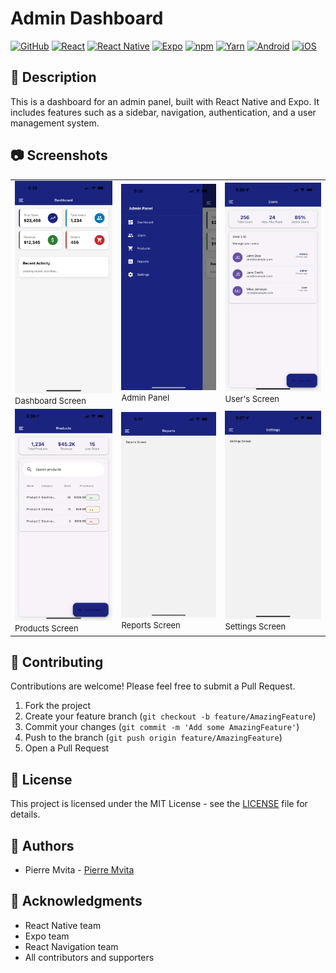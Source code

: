 # Admin Dashboard
[![GitHub](https://img.shields.io/badge/GitHub-100000?style=for-the-badge&logo=github&logoColor=white)](https://github.com/pmvita/admin-dashoard_v3)
[![React](https://img.shields.io/badge/React-20232A?style=for-the-badge&logo=react&logoColor=61DAFB)](https://reactjs.org/)
[![React Native](https://img.shields.io/badge/React%20Native-000000?style=for-the-badge&logo=react&logoColor=61DAFB)](https://reactnative.dev/)
[![Expo](https://img.shields.io/badge/Expo-1C1E94?style=for-the-badge&logo=expo&logoColor=white)](https://expo.dev/@pmvita/admin-dashoard_v3)
[![npm](https://img.shields.io/badge/npm-%23003A2C.svg?style=for-the-badge&logo=npm&logoColor=white)](https://www.npmjs.com/package/admin-dashoard_v3)
[![Yarn](https://img.shields.io/badge/yarn-%232C8EBB.svg?style=for-the-badge&logo=yarn&logoColor=white)](https://yarnpkg.com/)
[![Android](https://img.shields.io/badge/Android-3DDC84?style=for-the-badge&logo=android&logoColor=white)](https://play.google.com/store/apps/details?id=com.admin.dashoard_v3)
[![iOS](https://img.shields.io/badge/iOS-000000?style=for-the-badge&logo=apple&logoColor=white)](https://apps.apple.com/us/app/admin-dashoard_v3/id1636008002)


## 📝 Description

This is a dashboard for an admin panel, built with React Native and Expo. It includes features such as a sidebar, navigation, authentication, and a user management system.

## 📷 Screenshots

<div align="center">
  <table>
    <tr>
      <td>
        <img
          src="./screenshots/ss1.PNG"
          alt="Dashboard Screen"
          width="200"
          height="auto"
        />
        <text style="font-size: 13px;" >Dashboard Screen</text>
      </td>
      <td>
        <img
          src="./screenshots/ss2.PNG"
          alt="Admin Panel"
          width="260"
          height="auto"
        />
        <text style="font-size: 13px;" >Admin Panel</text>
      </td>
      <td>
        <img
          src="./screenshots/ss3.PNG"
          alt="User's Screen"
          width="250"
          height="auto"
        />
        <text style="font-size: 13px;" >User's Screen</text>
      </td>
    </tr>
    <tr>
      <td>
        <img
          src="./screenshots/ss4.PNG"
          alt="Products Screen"
          width="200"
          height="auto"
        />
        <text style="font-size: 13px;" >Products Screen</text>
      </td>
      <td>
        <img 
          src="./screenshots/ss5.PNG"
          alt="Reports Screen"
          width="200"
          height="auto"
        />
        <text style="font-size: 13px;" >Reports Screen</text>
      </td>
      <td>
        <img 
          src="./screenshots/ss6.PNG"
          alt="Settings Screen"
          width="200"
          height="auto"
        />
        <text style="font-size: 13px;" >Settings Screen</text>
      </td>
    </tr>
  </table>
</div>

## 🤝 Contributing

Contributions are welcome! Please feel free to submit a Pull Request.

1. Fork the project
2. Create your feature branch (`git checkout -b feature/AmazingFeature`)
3. Commit your changes (`git commit -m 'Add some AmazingFeature'`)
4. Push to the branch (`git push origin feature/AmazingFeature`)
5. Open a Pull Request

## 📝 License

This project is licensed under the MIT License - see the [LICENSE](LICENSE) file for details.

## 👥 Authors

- Pierre Mvita - [Pierre Mvita](https://github.com/pmvita)

## 🙏 Acknowledgments

- React Native team
- Expo team
- React Navigation team
- All contributors and supporters
